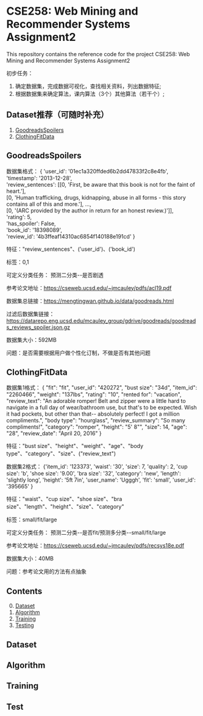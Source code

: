 # CSE258: Web Mining and Recommender Systems Assignment2

This repository contains the reference code for the project CSE258: Web Mining and Recommender Systems Assignment2

初步任务：
1. 确定数据集，完成数据可视化，查找相关资料，列出数据特征;
2. 根据数据集来确定算法，课内算法（3个）其他算法（若干个）;

## Dataset推荐（可随时补充）

1. [GoodreadsSpoilers](#GoodreadsSpoilers)
2. [ClothingFitData](#ClothingFitData)

## GoodreadsSpoilers

数据集格式：
\{
  'user_id': '01ec1a320ffded6b2dd47833f2c8e4fb',                                                               
  'timestamp': '2013-12-28',                                                                                   
  'review_sentences': [[0, 'First, be aware that this book is not for the faint of heart.'],                   
   [0, 'Human trafficking, drugs, kidnapping, abuse in all forms - this story contains all of this and more.'],
   ...,                                                                                                        
   [0, '(ARC provided by the author in return for an honest review.)']],                                       
  'rating': 5,                                                                                                 
  'has_spoiler': False,                                                                                        
  'book_id': '18398089',                                                                                       
  'review_id': '4b3ffeaf14310ac6854f140188e191cd'
\}

特征："review_sentences"、('user_id')、('book_id')

标签：0,1

可定义分类任务： 预测二分类--是否剧透

参考论文地址：https://cseweb.ucsd.edu/~jmcauley/pdfs/acl19.pdf

数据集总链接：https://mengtingwan.github.io/data/goodreads.html

过滤后数据集链接：https://datarepo.eng.ucsd.edu/mcauley_group/gdrive/goodreads/goodreads_reviews_spoiler.json.gz

数据集大小：592MB

问题：是否需要根据用户做个性化订制，不做是否有其他问题

## ClothingFitData

数据集1格式：
\{
  "fit": "fit",
  "user_id": "420272",
  "bust size": "34d",
  "item_id": "2260466",
  "weight": "137lbs",
  "rating": "10",
  "rented for": "vacation",
  "review_text": "An adorable romper! Belt and zipper were a little hard to navigate in a full day of wear/bathroom use, but that's to be expected. Wish it had pockets, but other than that-- absolutely perfect! I got a million compliments.",
  "body type": "hourglass",
  "review_summary": "So many compliments!",
  "category": "romper",
  "height": "5' 8\"",
  "size": 14,
  "age": "28",
  "review_date": "April 20, 2016"
\}

特征："bust size"、"height"、"weight"、"age"、"body type"、"category"、"size"、("review_text")

数据集2格式：
\{'item_id': '123373',
 'waist': '30',
 'size': 7,
 'quality': 2,
 'cup size': 'b',
 'shoe size': '9.00',
 'bra size': '32',
 'category': 'new',
 'length': 'slightly long',
 'height': '5ft 7in',
 'user_name': 'Ugggh',
 'fit': 'small',
 'user_id': '395665'
 \}

特征："waist"、"cup size"、"shoe size"、"bra size"、"length"、"height"、"size"、"category"

标签：small/fit/large

可定义分类任务： 预测二分类--是否fit/预测多分类--small/fit/large

参考论文地址：https://cseweb.ucsd.edu/~jmcauley/pdfs/recsys18e.pdf

数据集大小：40MB

问题：参考论文用的方法有点抽象

## Contents

0. [Dataset](#Dataset)
0. [Algorithm](#Algorithm)
0. [Training](#train)
0. [Testing](#test)

## Dataset


## Algorithm


## Training


## Test

